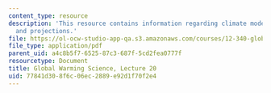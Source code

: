 ```yaml
---
content_type: resource
description: 'This resource contains information regarding climate models III: predictions
  and projections.'
file: https://ol-ocw-studio-app-qa.s3.amazonaws.com/courses/12-340-global-warming-science-spring-2012/77841d308f6c06ec2889e92d1f70f2e4_MIT12_340S12_lec20.pdf
file_type: application/pdf
parent_uid: a4c8b5f7-6525-87c3-687f-5cd2fea0777f
resourcetype: Document
title: Global Warming Science, Lecture 20
uid: 77841d30-8f6c-06ec-2889-e92d1f70f2e4
---
```

